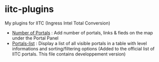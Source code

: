 iitc-plugins
============

My plugins for IITC (Ingress Intel Total Conversion)

- [Number of Portals](https://raw.github.com/teo96/iitc-plugins/master/number-of-portals.js) : Add number of portals, links & fieds on the map under the Portal Panel
- [Portals-list](https://raw.github.com/teo96/iitc-plugins/master/portals-list.user.js) : Display a list of all visible portals in a table with level informations and sorting/filtering options (Added to the official list of IITC portals. This file contains developpement version)
